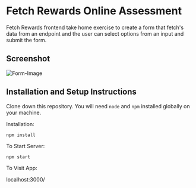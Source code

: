 # Fetch Rewards Online Assessment

Fetch Rewards frontend take home exercise to create a form that fetch's data from an endpoint and the user can select options from an input and submit the form.

## Screenshot

![Form-Image](https://user-images.githubusercontent.com/97766663/219901476-131c02ce-061d-49d6-b7a0-b0d5fbc8aa10.png)

## Installation and Setup Instructions

Clone down this repository. You will need `node` and `npm` installed globally on your machine.

Installation:

`npm install`

To Start Server:

`npm start`

To Visit App:

localhost:3000/
